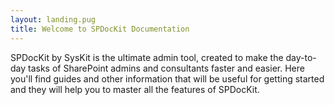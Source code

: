 ```yaml
---
layout: landing.pug
title: Welcome to SPDocKit Documentation 
---
```


SPDocKit by SysKit is the ultimate admin tool, created to make the day-to-day tasks of SharePoint admins and consultants faster and easier. Here you'll find guides and other information that will be useful for getting started and they will help you to master all the features of SPDocKit. 
